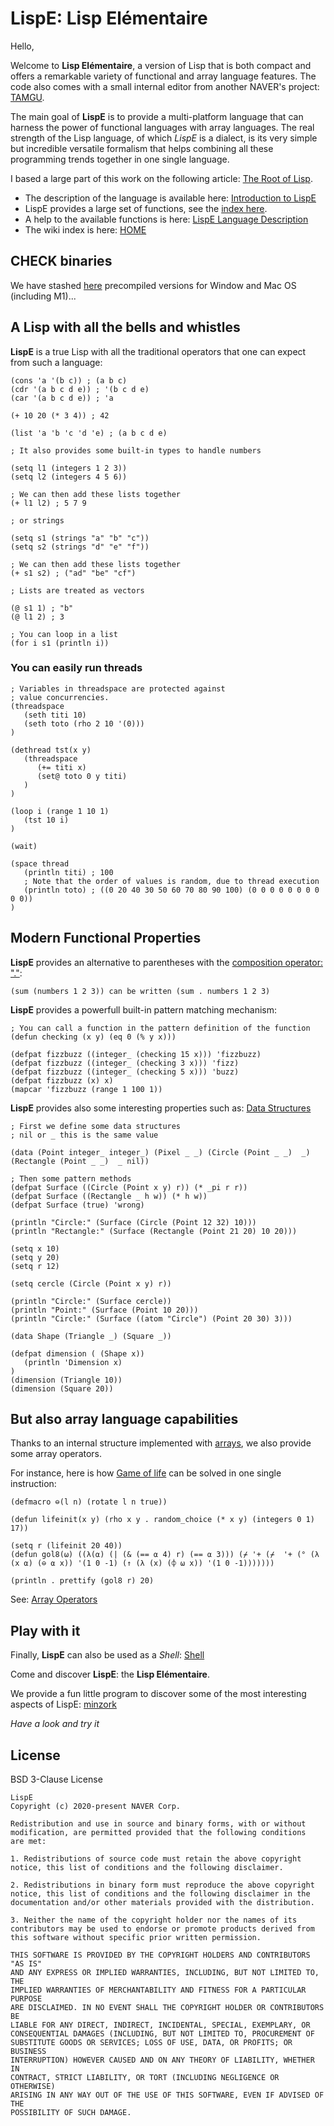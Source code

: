 # LispE: Lisp Elémentaire
  
Hello,

Welcome to __Lisp Elémentaire__, a version of Lisp that is both compact and offers a remarkable variety of functional and array language features. The code also comes with a small internal editor from another NAVER's project: [TAMGU](https://github.com/naver/tamgu).

The main goal of __LispE__ is to provide a multi-platform language that can harness the power of functional languages with array languages.
The real strength of the Lisp language, of which _LispE_ is a dialect, is its very simple but incredible versatile formalism that helps combining all these programming trends together in one single language.

I based a large part of this work on the following article: [The Root of Lisp](http://www.paulgraham.com/rootsoflisp.html).

* The description of the language is available here: [Introduction to LispE](https://github.com/naver/lispe/wiki/1.-Introduction)
* LispE provides a large set of functions, see the [index here](https://github.com/naver/lispe/wiki/Index-of-functions).
* A help to the available functions is here: [LispE Language Description](https://github.com/naver/lispe/wiki/5.-Description-of-Functions,-Operators-and-Libraries)
* The wiki index is here: [HOME](https://github.com/naver/lispe/wiki)

## CHECK binaries

We have stashed [here](https://github.com/naver/lispe/tree/master/binaries) precompiled versions for Window and Mac OS (including M1)...

## A Lisp with all the bells and whistles
__LispE__ is a true Lisp with all the traditional operators that one can expect from such a language:

```Lisp
(cons 'a '(b c)) ; (a b c)
(cdr '(a b c d e)) ; '(b c d e)
(car '(a b c d e)) ; 'a

(+ 10 20 (* 3 4)) ; 42

(list 'a 'b 'c 'd 'e) ; (a b c d e)

; It also provides some built-in types to handle numbers

(setq l1 (integers 1 2 3))
(setq l2 (integers 4 5 6))

; We can then add these lists together
(+ l1 l2) ; 5 7 9

; or strings

(setq s1 (strings "a" "b" "c"))
(setq s2 (strings "d" "e" "f"))

; We can then add these lists together
(+ s1 s2) ; ("ad" "be" "cf")

; Lists are treated as vectors

(@ s1 1) ; "b"
(@ l1 2) ; 3

; You can loop in a list
(for i s1 (println i))
```

### You can easily run threads

```Lisp
; Variables in threadspace are protected against
; value concurrencies.
(threadspace
   (seth titi 10)
   (seth toto (rho 2 10 '(0)))
)

(dethread tst(x y)
   (threadspace
      (+= titi x)
      (set@ toto 0 y titi)
   )
)

(loop i (range 1 10 1)
   (tst 10 i)
)

(wait)

(space thread
   (println titi) ; 100
   ; Note that the order of values is random, due to thread execution
   (println toto) ; ((0 20 40 30 50 60 70 80 90 100) (0 0 0 0 0 0 0 0 0 0))
)

```

## Modern Functional Properties

__LispE__ provides an alternative to parentheses with the [composition operator: "."](https://github.com/naver/lispe/wiki/5.-Description-of-Functions,-Operators-and-Libraries#composition-):

```Lisp
(sum (numbers 1 2 3)) can be written (sum . numbers 1 2 3)
```

__LispE__ provides a powerfull built-in pattern matching mechanism:

```Lisp
; You can call a function in the pattern definition of the function
(defun checking (x y) (eq 0 (% y x)))

(defpat fizzbuzz ((integer_ (checking 15 x))) 'fizzbuzz)
(defpat fizzbuzz ((integer_ (checking 3 x))) 'fizz)
(defpat fizzbuzz ((integer_ (checking 5 x))) 'buzz)
(defpat fizzbuzz (x) x)
(mapcar 'fizzbuzz (range 1 100 1))
```

__LispE__ provides also some interesting properties such as: [Data Structures](https://github.com/naver/lispe/wiki/6.7-Data-Structures)

```Lisp
; First we define some data structures
; nil or _ this is the same value

(data (Point integer_ integer_) (Pixel _ _) (Circle (Point _ _)  _) (Rectangle (Point _ _)  _ nil))

; Then some pattern methods
(defpat Surface ((Circle (Point x y) r)) (* _pi r r))
(defpat Surface ((Rectangle _ h w)) (* h w))
(defpat Surface (true) 'wrong)

(println "Circle:" (Surface (Circle (Point 12 32) 10)))
(println "Rectangle:" (Surface (Rectangle (Point 21 20) 10 20)))

(setq x 10)
(setq y 20)
(setq r 12)

(setq cercle (Circle (Point x y) r))

(println "Circle:" (Surface cercle))
(println "Point:" (Surface (Point 10 20)))
(println "Circle:" (Surface ((atom "Circle") (Point 20 30) 3)))

(data Shape (Triangle _) (Square _))

(defpat dimension ( (Shape x))
   (println 'Dimension x)
)
(dimension (Triangle 10))
(dimension (Square 20))
```

## But also array language capabilities

Thanks to an internal structure implemented with [arrays](https://github.com/naver/lispe/wiki/2.3-Lists), we also provide some array operators.

For instance, here is how [Game of life](https://github.com/naver/lispe/wiki/6.20-Conway-Game-of-Life-in-LispE) can be solved in one single instruction:

```Lisp
(defmacro ⊖(l n) (rotate l n true))

(defun lifeinit(x y) (rho x y . random_choice (* x y) (integers 0 1) 17))

(setq r (lifeinit 20 40))
(defun gol8(⍵) ((λ(⍺) (| (& (== ⍺ 4) r) (== ⍺ 3))) (⌿ '+ (⌿  '+ (° (λ (x ⍺) (⊖ ⍺ x)) '(1 0 -1) (↑ (λ (x) (⌽ ⍵ x)) '(1 0 -1)))))))

(println . prettify (gol8 r) 20)
```

See: [Array Operators](https://github.com/naver/lispe/wiki/5.3-A-la-APL)

## Play with it

Finally, __LispE__ can also be used as a _Shell_: [Shell](https://github.com/naver/lispe/wiki/7.-Shell)

Come and discover __LispE__: the __Lisp Elémentaire__.

We provide a fun little program to discover some of the most interesting aspects of LispE: [minzork](https://github.com/naver/lispe/blob/master/examples/patterns/minizork_en.lisp)

_Have a look and try it_


## License

BSD 3-Clause License

```
LispE
Copyright (c) 2020-present NAVER Corp.

Redistribution and use in source and binary forms, with or without 
modification, are permitted provided that the following conditions 
are met:

1. Redistributions of source code must retain the above copyright 
notice, this list of conditions and the following disclaimer.

2. Redistributions in binary form must reproduce the above copyright 
notice, this list of conditions and the following disclaimer in the 
documentation and/or other materials provided with the distribution.

3. Neither the name of the copyright holder nor the names of its 
contributors may be used to endorse or promote products derived from 
this software without specific prior written permission.

THIS SOFTWARE IS PROVIDED BY THE COPYRIGHT HOLDERS AND CONTRIBUTORS "AS IS" 
AND ANY EXPRESS OR IMPLIED WARRANTIES, INCLUDING, BUT NOT LIMITED TO, THE 
IMPLIED WARRANTIES OF MERCHANTABILITY AND FITNESS FOR A PARTICULAR PURPOSE 
ARE DISCLAIMED. IN NO EVENT SHALL THE COPYRIGHT HOLDER OR CONTRIBUTORS BE 
LIABLE FOR ANY DIRECT, INDIRECT, INCIDENTAL, SPECIAL, EXEMPLARY, OR 
CONSEQUENTIAL DAMAGES (INCLUDING, BUT NOT LIMITED TO, PROCUREMENT OF 
SUBSTITUTE GOODS OR SERVICES; LOSS OF USE, DATA, OR PROFITS; OR BUSINESS 
INTERRUPTION) HOWEVER CAUSED AND ON ANY THEORY OF LIABILITY, WHETHER IN 
CONTRACT, STRICT LIABILITY, OR TORT (INCLUDING NEGLIGENCE OR OTHERWISE) 
ARISING IN ANY WAY OUT OF THE USE OF THIS SOFTWARE, EVEN IF ADVISED OF THE 
POSSIBILITY OF SUCH DAMAGE.
```
